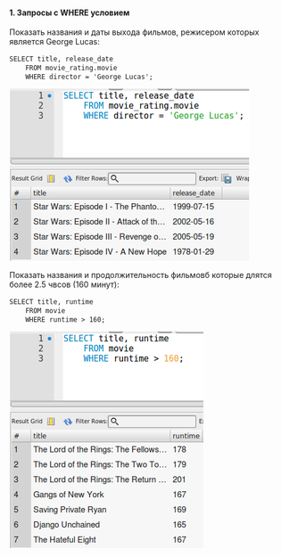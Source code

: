 #### 1. Запросы с WHERE условием

Показать названия и даты выхода фильмов, режисером которых является George Lucas:
```
SELECT title, release_date 
	FROM movie_rating.movie 
    WHERE director = 'George Lucas';
```

![alt text](https://github.com/z1max/movierating/blob/master/src/main/resources/sql-images/where1.png)

Показать названия и продолжительность фильмовб которые длятся более 2.5 чвсов (160 минут):
```
SELECT title, runtime 
	FROM movie 
    WHERE runtime > 160;
```

![alt text](https://github.com/z1max/movierating/blob/master/src/main/resources/sql-images/where2.png)